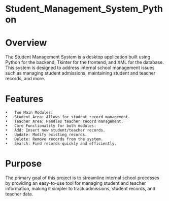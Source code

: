 # Student_Management_System_Python

# Overview

The Student Management System is a desktop application built using Python for the backend, Tkinter for the frontend, and XML for the database. This system is designed to address internal school management issues such as managing student admissions, maintaining student and teacher records, and more.

# Features

	•	Two Main Modules:
	•	Student Area: Allows for student record management.
	•	Teacher Area: Handles teacher record management.
	•	Core Functionality for both modules:
	•	Add: Insert new student/teacher records.
	•	Update: Modify existing records.
	•	Delete: Remove records from the system.
	•	Search: Find records quickly and efficiently.

# Purpose

The primary goal of this project is to streamline internal school processes by providing an easy-to-use tool for managing student and teacher information, making it simpler to track admissions, student records, and teacher data.

